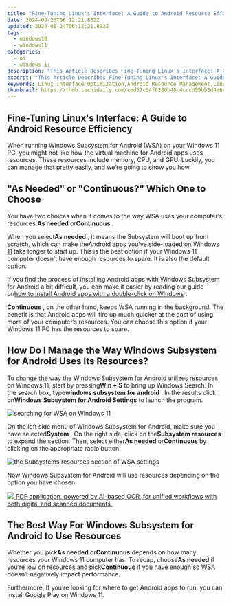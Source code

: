```yaml
---
title: "Fine-Tuning Linux's Interface: A Guide to Android Resource Efficiency"
date: 2024-08-23T06:12:21.882Z
updated: 2024-08-24T06:12:21.882Z
tags:
  - windows10
  - windows11
categories:
  - os
  - windows 11
description: "This Article Describes Fine-Tuning Linux's Interface: A Guide to Android Resource Efficiency"
excerpt: "This Article Describes Fine-Tuning Linux's Interface: A Guide to Android Resource Efficiency"
keywords: Linux Interface Optimization,Android Resource Management,Linux UI Enhancement,Efficient Linux Design,Linux User-Interface Tips,Android Performance Boosting,System Resources Linux Guide
thumbnail: https://thmb.techidaily.com/ced37c54f6280b48c4cccd59bb3d4e6e75cf48a369ed52226c792a6ec4885ea2.jpg
---
```


## Fine-Tuning Linux's Interface: A Guide to Android Resource Efficiency

 When running Windows Subsystem for Android (WSA) on your Windows 11 PC, you might not like how the virtual machine for Android apps uses resources. These resources include memory, CPU, and GPU. Luckily, you can manage that pretty easily, and we’re going to show you how.

## "As Needed" or "Continuous?" Which One to Choose

 You have two choices when it comes to the way WSA uses your computer’s resources:**As needed** or**Continuous** .

 When you select**As needed** , it means the Subsystem will boot up from scratch, which can make the[Android apps you’ve side-loaded on Windows 11](https://www.makeuseof.com/windows-11-sideload-android-apps/) take longer to start up. This is the best option if your Windows 11 computer doesn’t have enough resources to spare. It is also the default option.

 If you find the process of installing Android apps with Windows Subsystem for Android a bit difficult, you can make it easier by reading our guide on[how to install Android apps with a double-click on Windows](https://www.makeuseof.com/install-android-apks-double-click-windows-11/) .

**Continuous** , on the other hand, keeps WSA running in the background. The benefit is that Android apps will fire up much quicker at the cost of using more of your computer’s resources. You can choose this option if your Windows 11 PC has the resources to spare.

## How Do I Manage the Way Windows Subsystem for Android Uses Its Resources?

 To change the way the Windows Subsystem for Android utilizes resources on Windows 11, start by pressing**Win + S** to bring up Windows Search. In the search box, type**windows subsystem for android** . In the results click on**Windows Subsystem for Android Settings** to launch the program.

![searching for WSA on Windows 11](https://static1.makeuseofimages.com/wordpress/wp-content/uploads/2023/02/wsa-search-windows-11.jpg)

 On the left side menu of Windows Subsystem for Android, make sure you have selected**System** . On the right side, click on the**Subsystem resources** to expand the section. Then, select either**As needed** or**Continuous** by clicking on the appropriate radio button.

![the Subsystems resources section of WSA settings](https://static1.makeuseofimages.com/wordpress/wp-content/uploads/2023/02/wsa-windows-subsystem-resources.jpg)

 Now Windows Subsystem for Android will use resources depending on the option you have chosen.

<!-- affiliate ads begin -->
<a href="https://checkout.abbyy.com/order/checkout.php?PRODS=39254762&QTY=1&AFFILIATE=108875&CART=1"> <img src="https://secure.avangate.com/images/merchant/0e5fb5c76fca16adbee503c9aff393cd/products/11_FR-Badges-NEW-FR-Standard-16-WIN-200.png" border="0"> PDF application, powered by AI-based OCR, for unified workflows with both digital and scanned documents. </a>
<!-- affiliate ads end -->
## The Best Way For Windows Subsystem for Android to Use Resources

 Whether you pick**As needed** or**Continuous** depends on how many resources your Windows 11 computer has. To recap, choose**As needed** if you’re low on resources and pick**Continuous** if you have enough so WSA doesn’t negatively impact performance.

 Furthermore, If you’re looking for where to get Android apps to run, you can install Google Play on Windows 11.


<ins class="adsbygoogle"
     style="display:block"
     data-ad-format="autorelaxed"
     data-ad-client="ca-pub-7571918770474297"
     data-ad-slot="1223367746"></ins>



<ins class="adsbygoogle"
     style="display:block"
     data-ad-client="ca-pub-7571918770474297"
     data-ad-slot="8358498916"
     data-ad-format="auto"
     data-full-width-responsive="true"></ins>


